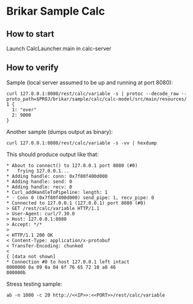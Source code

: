 Brikar Sample Calc
==================

## How to start

Launch CalcLauncher.main in calc-server

## How to verify

Sample (local server assumed to be up and running at port 8080):

```
curl 127.0.0.1:8080/rest/calc/variable -s | protoc --decode_raw --proto_path=$PROJ/brikar/sample/calc/calc-model/src/main/resources/
1 {
  1: "over"
  2: 9000
}
```

Another sample (dumps output as binary):

```
curl 127.0.0.1:8080/rest/calc/variable -s -vv | hexdump
```

This should produce output like that:

```
* About to connect() to 127.0.0.1 port 8080 (#0)
*   Trying 127.0.0.1...
* Adding handle: conn: 0x7f80f400d000
* Adding handle: send: 0
* Adding handle: recv: 0
* Curl_addHandleToPipeline: length: 1
* - Conn 0 (0x7f80f400d000) send_pipe: 1, recv_pipe: 0
* Connected to 127.0.0.1 (127.0.0.1) port 8080 (#0)
> GET /rest/calc/variable HTTP/1.1
> User-Agent: curl/7.30.0
> Host: 127.0.0.1:8080
> Accept: */*
>
< HTTP/1.1 200 OK
< Content-Type: application/x-protobuf
< Transfer-Encoding: chunked
<
{ [data not shown]
* Connection #0 to host 127.0.0.1 left intact
0000000 0a 09 0a 04 6f 76 65 72 10 a8 46
000000b
```

Stress testing sample:

```
ab -n 1000 -c 20 http://<<IP>>:<<PORT>>/rest/calc/variable
```
